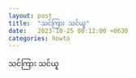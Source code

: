 ```yaml
---
layout: post
title:  "သင်ကြား သင်ယူ"
date:   2023-10-25 00:12:00 +0630
categories: howto
---
```

သင်ကြား သင်ယူ